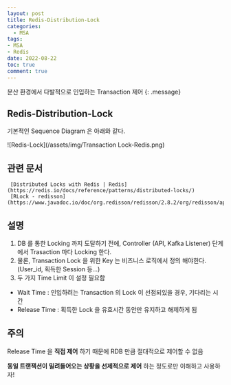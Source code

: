 ```yaml
---
layout: post
title: Redis-Distribution-Lock
categories:
  - MSA
tags:
- MSA
- Redis
date: 2022-08-22
toc: true
comment: true
---
```

분산 환경에서 다발적으로 인입하는 Transaction 제어
{: .message}

## Redis-Distribution-Lock
기본적인 Sequence Diagram 은 아래와 같다.

![Redis-Lock](/assets/img/Transaction Lock-Redis.png)

## 관련 문서
	 [Distributed Locks with Redis | Redis](https://redis.io/docs/reference/patterns/distributed-locks/)
	 [RLock - redisson](https://www.javadoc.io/doc/org.redisson/redisson/2.8.2/org/redisson/api/RLock.html)

## 설명

1. DB 를 통한 Locking 까지 도달하기 전에, Controller (API, Kafka Listener) 단계에서 Trasaction 마다 Locking 한다.
2. 물론, Transaction Lock 을 위한 Key 는 비즈니스 로직에서 정의 해야한다. (User_id, 획득한 Session 등…)
3. 두 가지 Time Limit 이 설정 필요함
-  Wait Time : 인입하려는 Transaction 의 Lock 이 선점되있을 경우, 기다리는 시간
- Release Time : 획득한 Lock 을 유효시간 동안만 유지하고 해제하게 됨

## 주의
Release Time 을 **직접 제어** 하기 때문에 RDB 만큼 절대적으로 제어할 수 없음

**동일 트랜잭션이 밀려들어오는 상황을 선제적으로 제어** 하는 정도로만 이해하고 사용하자!